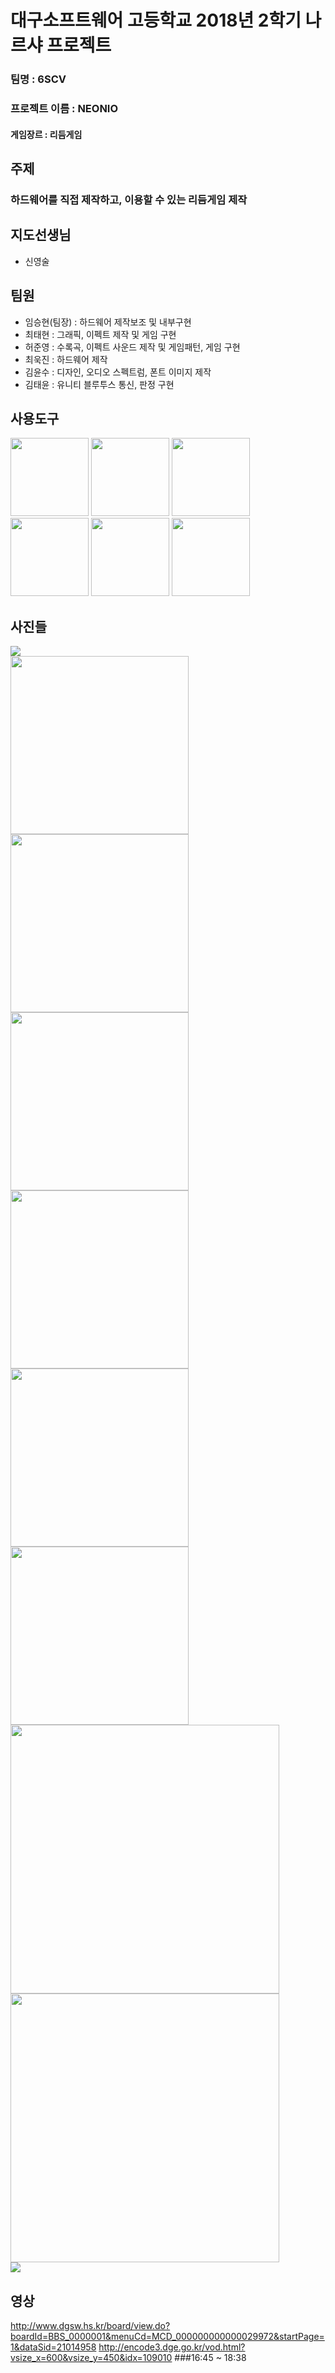 <h1>대구소프트웨어 고등학교 2018년 2학기 나르샤 프로젝트</h1>

### 팀명 : 6SCV 
### 프로젝트 이름 : NEONIO
#### 게임장르 : 리듬게임<br>
## 주제
### 하드웨어를 직접 제작하고, 이용할 수 있는 리듬게임 제작

## 지도선생님
<ul>
  <li>신영술</li>
  </ul>

## 팀원
<ul>
  <li>임승현(팀장) : 하드웨어 제작보조 및 내부구현</li>
  <li>최태현 : 그래픽, 이펙트 제작 및 게임 구현</li>
  <li>허준영 : 수록곡, 이펙트 사운드 제작 및 게임패턴, 게임 구현</li>
  <li>최욱진 : 하드웨어 제작</li>
  <li>김윤수 : 디자인, 오디오 스펙트럼, 폰트 이미지 제작</li>
  <li>김태윤 : 유니티 블루투스 통신, 판정 구현</li>
</ul>

## 사용도구
<div>
  <img width="125" hight="125" src="https://github.com/NameLoki/Narsha1_2/blob/master/image/vs_logo.png">
  <img width="125" hight="125"  src="https://github.com/NameLoki/Narsha1_2/blob/master/image/vscode_logo.png">
  <img width="125" hight="125"  src="https://github.com/NameLoki/Narsha1_2/blob/master/image/arduino_logo.jpg">
  <img width="125" hight="125"  src="https://github.com/NameLoki/Narsha1_2/blob/master/image/dev_logo.jpg">
  <img width="125" hight="125"  src="https://github.com/NameLoki/Narsha1_2/blob/master/image/unity_logo.png">
  <img width="125" hight="125"  src="https://github.com/NameLoki/Narsha1_2/blob/master/image/fl_logo.jpg">
  </div>

## 사진들
<img src="https://github.com/NameLoki/Narsha1_2/blob/master/image/%ED%95%98%EB%93%9C%EC%9B%A8%EC%96%B4%EC%82%AC%EC%A7%84.png">
<div>
  <img width="285" hight="220" src="https://github.com/NameLoki/Narsha1_2/blob/master/image/E1.PNG">
  <img width="285" hight="220" src="https://github.com/NameLoki/Narsha1_2/blob/master/image/H2.PNG">
  <img width="285" hight="220" src="https://github.com/NameLoki/Narsha1_2/blob/master/image/E3.PNG">
  </div>
<div>
<img width="285" hight="220" src="https://github.com/NameLoki/Narsha1_2/blob/master/image/H4.PNG">
<img width="285" hight="220" src="https://github.com/NameLoki/Narsha1_2/blob/master/image/E5.PNG">
<img width="285" hight="220" src="https://github.com/NameLoki/Narsha1_2/blob/master/image/H6.PNG">
  </div>
<div>
<img width="430" hight="330"src="https://github.com/NameLoki/Narsha1_2/blob/master/image/Playing.PNG">
<img width="430" hight="330"src="https://github.com/NameLoki/Narsha1_2/blob/master/image/Result.png">
  </div>
<img src="https://github.com/NameLoki/Narsha1_2/blob/master/image/swing.png">

## 영상
http://www.dgsw.hs.kr/board/view.do?boardId=BBS_0000001&menuCd=MCD_000000000000029972&startPage=1&dataSid=21014958
http://encode3.dge.go.kr/vod.html?vsize_x=600&vsize_y=450&idx=109010
###16:45 ~ 18:38
